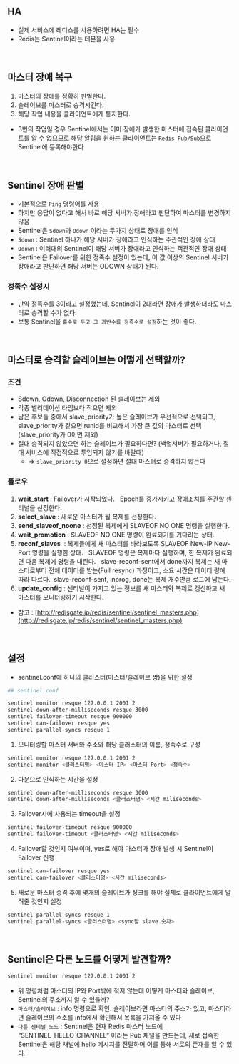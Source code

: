 ## HA

- 실제 서비스에 레디스를 사용하려면 HA는 필수
- Redis는 Sentinel이라는 데몬을 사용

<br>

## 마스터 장애 복구

1. 마스터의 장애를 정확히 판별한다.
2. 슬레이브를 마스터로 승격시킨다.
3. 해당 작업 내용을 클라이언트에게 통지한다.
- 3번의 작업일 경우 Sentinel에서는 이미 장애가 발생한 마스터에 접속된 클라이언트를 알 수 없으므로 해당 알림을 원하는 클라이언트는 `Redis Pub/Sub`으로 Sentinel에 등록해야한다

<br>

## Sentinel 장애 판별

- 기본적으로 `Ping` 명령어를 사용
- 하지만 응답이 없다고 해서 바로 해당 서버가 장애라고 판단하여 마스터를 변경하지 않음
- Sentinel은 `Sdown`과 `Odown` 이라는 두가지 상태로 장애를 인식
- `Sdown` : Sentinel 하나가 해당 서버가 장애라고 인식하는 주관적인 장애 상태
- `Odown` : 여러대의 Sentinel이 해당 서버가 장애라고 인식하는 객관적인 장애 상태
- Sentinel은 Failover를 위한 정족수 설정이 있는데, 이 값 이상의 Sentinel 서버가 장애라고 판단하면 해당 서버는 ODOWN 상태가 된다.

### 정족수 설정시

- 만약 정족수를 3이라고 설정했는데, Sentinel이 2대라면 장애가 발생하더라도 마스터로 승격할 수가 없다.
- 보통 Sentinel을 `홀수로 두고 그 과반수를 정족수로 설정`하는 것이 좋다.

<br>

## 마스터로 승격할 슬레이브는 어떻게 선택할까?

### 조건
- Sdown, Odown, Disconnection 된 슬레이브는 제외
- 각종 벨리데이션 타임보다 작으면 제외
- 남은 후보들 중에서 slave_priority가 높은 슬레이브가 우선적으로 선택되고, slave_priority가 같으면 runid를 비교해서 가장 큰 값의 마스터로 선택 (slave_priority가 0이면 제외)
- 절대 승격되지 않았으면 하는 슬레이브가 필요하다면? (백업서버가 필요하거나, 절대 서비스에 직접적으로 투입되지 않기를 바랄때)
    - ⇒ `slave_priority 0`으로 설정하면 절대 마스터로 승격하지 않는다

### 플로우

1. **wait_start** : Failover가 시작되었다.   Epoch를 증가시키고 장애조치를 주관할 센티널을 선정한다.
2. **select_slave** : 새로운 마스터가 될 복제를 선정한다.
3. **send_slaveof_noone** : 선정된 복제에게 SLAVEOF NO ONE 명령을 실행한다.
4. **wait_promotion** : SLAVEOF NO ONE 명령이 완료되기를 기다리는 상태.
5. **reconf_slaves**
 : 복제들에게 새 마스터를 바라보도록 SLAVEOF New-IP New-Port 명령을 실행한 상태.   SLAVEOF 명령은 복제마다 실행하며, 한 복제가 완료되면 다음 복제에 명령을 내린다.   slave-reconf-sent에서 done까지 복제는 새 마스터로부터 전체 데이터를 받는(Full resync) 과정이고, 소요 시간은 데이터 량에 따라 다르다.  slave-reconf-sent, inprog, done는 복제 개수만큼 로그에 남는다.
6. **update_config** : 센티널이 가지고 있는 정보를 새 마스터와 복제로 갱신하고 새 마스터를 모니터링하기 시작한다.   
- 참고 : [http://redisgate.jp/redis/sentinel/sentinel_masters.php](http://redisgate.jp/redis/sentinel/sentinel_masters.php)

<br>

## 설정

- sentinel.conf에 하나의 클러스터(마스터/슬레이브 쌍)을 위한 설정

```bash
## sentinel.conf

sentinel monitor resque 127.0.0.1 2001 2
sentinel down-after-milliseconds resque 3000
sentinel failover-timeout resque 900000
sentinel can-failover resque yes
sentinel parallel-syncs resque 1
```

1. 모니터링할 마스터 서버와 주소와 해당 클러스터의 이름, 정족수로 구성

```bash
sentinel monitor resque 127.0.0.1 2001 2
sentinel monitor <클러스터명> <마스터 IP> <마스터 Port> <정족수>
```

2. 다운으로 인식하는 시간을 설정

```bash
sentinel down-after-milliseconds resque 3000
sentinel down-after-milliseconds <클러스터명> <시간 miliseconds>
```

3. Failover시에 사용되는 timeout을 설정

```bash
sentinel failover-timeout resque 900000
sentinel failover-timeout <클러스터명> <시간 miliseconds>
```

4. Failover할 것인지 여부이며, yes로 해야 마스터가 장애 발생 시 Sentinel이 Failover 진행

```bash
sentinel can-failover resque yes
sentinel can-failover <클러스터명> <시간 miliseconds>
```

5. 새로운 마스터 승격 후에 몇개의 슬레이브가 싱크를 해야 실제로 클라이언트에게 알려줄 것인지 설정

```bash
sentinel parallel-syncs resque 1
sentinel parallel-syncs <클러스터명> <sync할 slave 숫자>
```

<br>

## Sentinel은 다른 노드를 어떻게 발견할까?

```bash
sentinel monitor resque 127.0.0.1 2001 2
```

- 위 명령처럼 마스터의 IP와 Port밖에 적지 않는데 어떻게 마스터와 슬레이브, Sentinel의 주소까지 알 수 있을까?
- `마스터/슬레이브` : info 명령으로 확인. 슬레이브라면 마스터의 주소가 있고, 마스터라면 슬레이브의 주소를 info에서 확인해서 목록을 가져올 수 있다
- `다른 센티널 노드` : Sentinel은 현재 Redis 마스터 노드에 “SENTINEL_HELLO_CHANNEL” 이라는 Pub 채널을 만드는데, 새로 접속한 Sentinel은 해당 채널에 hello 메시지를 전달하며 이를 통해 서로의 존재를 알 수 있다.

